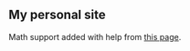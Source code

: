 ## My personal site
Math support added with help from [this page](http://benlansdell.github.io/computing/mathjax/).
